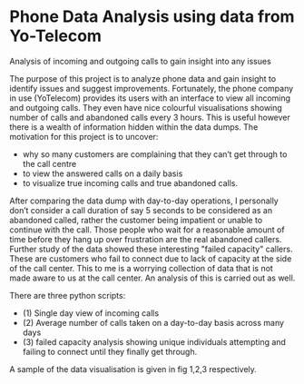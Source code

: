 # Phone Data Analysis using data from Yo-Telecom
Analysis of incoming and outgoing calls to gain insight into any issues 


The purpose of this project is to analyze phone data and gain insight to identify issues and suggest improvements. Fortunately, the phone company in use (YoTelecom) provides its users with an interface to view all incoming and outgoing calls. They even have nice colourful visualisations showing number of calls and abandoned calls every 3 hours. This is useful however there is a wealth of information hidden within the data dumps. 
The motivation for this project is to uncover:
- why so many customers are complaining that they can’t get through to the call centre
- to view the answered calls on a daily basis
- to visualize true incoming calls and true abandoned calls.

After comparing the data dump with day-to-day operations, I personally don’t consider a call duration of say 5 seconds to be considered as an abandoned called, rather the customer being impatient or unable to continue with the call. Those people who wait for a reasonable amount of time before they hang up over frustration are the real abandoned callers. Further study of the data showed these interesting "failed capacity" callers. These are customers who fail to connect due to lack of capacity at the side of the call center. This to me is a worrying collection of data that is not made aware to us at the call center. An analysis of this is carried out as well. 

There are three python scripts:
- (1) Single day view of incoming calls
- (2) Average number of calls taken on a day-to-day basis across many days
- (3) failed capacity analysis showing unique individuals attempting and failing to connect until they finally get through.

A sample of the data visualisation is given in fig 1,2,3 respectively.

